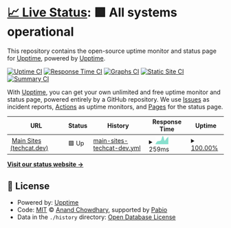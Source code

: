 # [📈 Live Status](https://demo.upptime.js.org): <!--live status--> **🟩 All systems operational**

This repository contains the open-source uptime monitor and status page for [Upptime](https://upptime.js.org), powered by [Upptime](https://github.com/upptime/upptime).

[![Uptime CI](https://github.com/furrykitsune/styluscat-status/workflows/Uptime%20CI/badge.svg)](https://github.com/furrykitsune/styluscat-status/actions?query=workflow%3A%22Uptime+CI%22)
[![Response Time CI](https://github.com/furrykitsune/styluscat-status/workflows/Response%20Time%20CI/badge.svg)](https://github.com/furrykitsune/styluscat-status/actions?query=workflow%3A%22Response+Time+CI%22)
[![Graphs CI](https://github.com/furrykitsune/styluscat-status/workflows/Graphs%20CI/badge.svg)](https://github.com/furrykitsune/styluscat-status/actions?query=workflow%3A%22Graphs+CI%22)
[![Static Site CI](https://github.com/furrykitsune/styluscat-status/workflows/Static%20Site%20CI/badge.svg)](https://github.com/furrykitsune/styluscat-status/actions?query=workflow%3A%22Static+Site+CI%22)
[![Summary CI](https://github.com/furrykitsune/styluscat-status/workflows/Summary%20CI/badge.svg)](https://github.com/furrykitsune/styluscat-status/actions?query=workflow%3A%22Summary+CI%22)

With [Upptime](https://upptime.js.org), you can get your own unlimited and free uptime monitor and status page, powered entirely by a GitHub repository. We use [Issues](https://github.com/upptime/upptime/issues) as incident reports, [Actions](https://github.com/furrykitsune/styluscat-status/actions) as uptime monitors, and [Pages](https://demo.upptime.js.org) for the status page.

<!--start: status pages-->
<!-- This summary is generated by Upptime (https://github.com/upptime/upptime) -->
<!-- Do not edit this manually, your changes will be overwritten -->
<!-- prettier-ignore -->
| URL | Status | History | Response Time | Uptime |
| --- | ------ | ------- | ------------- | ------ |
| <img alt="" src="https://icons.duckduckgo.com/ip3/techcat.dev.ico" height="13"> [Main Sites (techcat.dev)](https://techcat.dev) | 🟩 Up | [main-sites-techcat-dev.yml](https://github.com/techcat-dev/techcat-site-status/commits/HEAD/history/main-sites-techcat-dev.yml) | <details><summary><img alt="Response time graph" src="./graphs/main-sites-techcat-dev/response-time-week.png" height="20"> 259ms</summary><br><a href="https://status.techcat.dev/history/main-sites-techcat-dev"><img alt="Response time 249" src="https://img.shields.io/endpoint?url=https%3A%2F%2Fraw.githubusercontent.com%2Ftechcat-dev%2Ftechcat-site-status%2FHEAD%2Fapi%2Fmain-sites-techcat-dev%2Fresponse-time.json"></a><br><a href="https://status.techcat.dev/history/main-sites-techcat-dev"><img alt="24-hour response time 178" src="https://img.shields.io/endpoint?url=https%3A%2F%2Fraw.githubusercontent.com%2Ftechcat-dev%2Ftechcat-site-status%2FHEAD%2Fapi%2Fmain-sites-techcat-dev%2Fresponse-time-day.json"></a><br><a href="https://status.techcat.dev/history/main-sites-techcat-dev"><img alt="7-day response time 259" src="https://img.shields.io/endpoint?url=https%3A%2F%2Fraw.githubusercontent.com%2Ftechcat-dev%2Ftechcat-site-status%2FHEAD%2Fapi%2Fmain-sites-techcat-dev%2Fresponse-time-week.json"></a><br><a href="https://status.techcat.dev/history/main-sites-techcat-dev"><img alt="30-day response time 234" src="https://img.shields.io/endpoint?url=https%3A%2F%2Fraw.githubusercontent.com%2Ftechcat-dev%2Ftechcat-site-status%2FHEAD%2Fapi%2Fmain-sites-techcat-dev%2Fresponse-time-month.json"></a><br><a href="https://status.techcat.dev/history/main-sites-techcat-dev"><img alt="1-year response time 249" src="https://img.shields.io/endpoint?url=https%3A%2F%2Fraw.githubusercontent.com%2Ftechcat-dev%2Ftechcat-site-status%2FHEAD%2Fapi%2Fmain-sites-techcat-dev%2Fresponse-time-year.json"></a></details> | <details><summary><a href="https://status.techcat.dev/history/main-sites-techcat-dev">100.00%</a></summary><a href="https://status.techcat.dev/history/main-sites-techcat-dev"><img alt="All-time uptime 100.00%" src="https://img.shields.io/endpoint?url=https%3A%2F%2Fraw.githubusercontent.com%2Ftechcat-dev%2Ftechcat-site-status%2FHEAD%2Fapi%2Fmain-sites-techcat-dev%2Fuptime.json"></a><br><a href="https://status.techcat.dev/history/main-sites-techcat-dev"><img alt="24-hour uptime 100.00%" src="https://img.shields.io/endpoint?url=https%3A%2F%2Fraw.githubusercontent.com%2Ftechcat-dev%2Ftechcat-site-status%2FHEAD%2Fapi%2Fmain-sites-techcat-dev%2Fuptime-day.json"></a><br><a href="https://status.techcat.dev/history/main-sites-techcat-dev"><img alt="7-day uptime 100.00%" src="https://img.shields.io/endpoint?url=https%3A%2F%2Fraw.githubusercontent.com%2Ftechcat-dev%2Ftechcat-site-status%2FHEAD%2Fapi%2Fmain-sites-techcat-dev%2Fuptime-week.json"></a><br><a href="https://status.techcat.dev/history/main-sites-techcat-dev"><img alt="30-day uptime 100.00%" src="https://img.shields.io/endpoint?url=https%3A%2F%2Fraw.githubusercontent.com%2Ftechcat-dev%2Ftechcat-site-status%2FHEAD%2Fapi%2Fmain-sites-techcat-dev%2Fuptime-month.json"></a><br><a href="https://status.techcat.dev/history/main-sites-techcat-dev"><img alt="1-year uptime 100.00%" src="https://img.shields.io/endpoint?url=https%3A%2F%2Fraw.githubusercontent.com%2Ftechcat-dev%2Ftechcat-site-status%2FHEAD%2Fapi%2Fmain-sites-techcat-dev%2Fuptime-year.json"></a></details>

<!--end: status pages-->

[**Visit our status website →**](https://demo.upptime.js.org)

## 📄 License

- Powered by: [Upptime](https://github.com/upptime/upptime)
- Code: [MIT](./LICENSE) © [Anand Chowdhary](https://anandchowdhary.com), supported by [Pabio](https://pabio.com)
- Data in the `./history` directory: [Open Database License](https://opendatacommons.org/licenses/odbl/1-0/)
